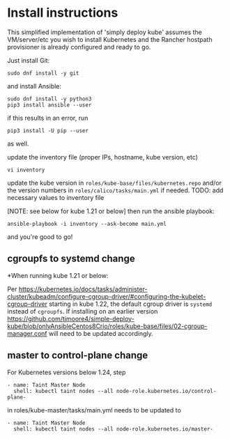 # Install instructions

This simplified implementation of 'simply deploy kube' assumes the VM/server/etc you wish
to install Kubernetes and the Rancher hostpath provisioner is already configured and ready to go.

Just install Git:
```
sudo dnf install -y git
```
and install Ansible:
```
sudo dnf install -y python3
pip3 install ansible --user
```

if this results in an error, run
```
pip3 install -U pip --user
```
as well.

update the inventory file (proper IPs, hostname, kube version, etc)
```
vi inventory
```

update the kube version
in
`roles/kube-base/files/kubernetes.repo`
and/or the version numbers in
`roles/calico/tasks/main.yml`
if needed.
TODO: add necessary values to inventory file

[NOTE: see below for kube 1.21 or below]
then run the ansible playbook:
```
ansible-playbook -i inventory --ask-become main.yml
```
and you're good to go!

## cgroupfs to systemd change

\*When running kube 1.21 or below:

Per https://kubernetes.io/docs/tasks/administer-cluster/kubeadm/configure-cgroup-driver/#configuring-the-kubelet-cgroup-driver
starting in kube 1.22, the default cgroup driver is `systemd` instead of `cgroupfs`. If installing on an earlier version
https://github.com/tjmoore4/simple-deploy-kube/blob/onlyAnsibleCentos8Crio/roles/kube-base/files/02-cgroup-manager.conf
will need to be updated accordingly.

## master to control-plane change

For Kubernetes versions below 1.24, step 

```
- name: Taint Master Node
  shell: kubectl taint nodes --all node-role.kubernetes.io/control-plane-
```

in roles/kube-master/tasks/main.yml needs to be updated to

```
- name: Taint Master Node
  shell: kubectl taint nodes --all node-role.kubernetes.io/master-
```

